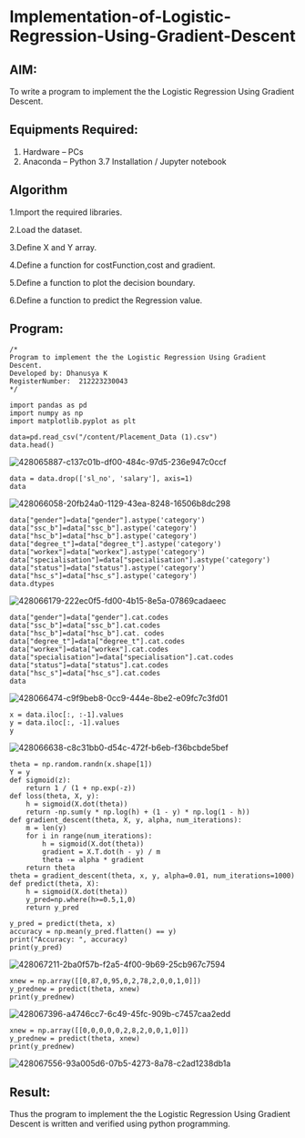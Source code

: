 # Implementation-of-Logistic-Regression-Using-Gradient-Descent

## AIM:
To write a program to implement the the Logistic Regression Using Gradient Descent.

## Equipments Required:
1. Hardware – PCs
2. Anaconda – Python 3.7 Installation / Jupyter notebook

## Algorithm
1.Import the required libraries.

2.Load the dataset.

3.Define X and Y array.

4.Define a function for costFunction,cost and gradient.

5.Define a function to plot the decision boundary.

6.Define a function to predict the Regression value.


## Program:
```
/*
Program to implement the the Logistic Regression Using Gradient Descent.
Developed by: Dhanusya K
RegisterNumber:  212223230043
*/
```
~~~
import pandas as pd 
import numpy as np 
import matplotlib.pyplot as plt

data=pd.read_csv("/content/Placement_Data (1).csv")
data.head()
~~~
![428065887-c137c01b-df00-484c-97d5-236e947c0ccf](https://github.com/user-attachments/assets/a529740a-63e8-440e-9e99-2dbbf1274202)
~~~
data = data.drop(['sl_no', 'salary'], axis=1)
data
~~~
![428066058-20fb24a0-1129-43ea-8248-16506b8dc298](https://github.com/user-attachments/assets/47d50c77-9ef9-4a1d-8845-04b6509e293d)
~~~
data["gender"]=data["gender"].astype('category') 
data["ssc_b"]=data["ssc_b"].astype('category') 
data["hsc_b"]=data["hsc_b"].astype('category') 
data["degree_t"]=data["degree_t"].astype('category') 
data["workex"]=data["workex"].astype('category') 
data["specialisation"]=data["specialisation"].astype('category') 
data["status"]=data["status"].astype('category') 
data["hsc_s"]=data["hsc_s"].astype('category') 
data.dtypes
~~~
![428066179-222ec0f5-fd00-4b15-8e5a-07869cadaeec](https://github.com/user-attachments/assets/f50a1202-38da-4861-bf27-69a12bb462bd)
~~~
data["gender"]=data["gender"].cat.codes 
data["ssc_b"]=data["ssc_b"].cat.codes 
data["hsc_b"]=data["hsc_b"].cat. codes
data["degree_t"]=data["degree_t"].cat.codes 
data["workex"]=data["workex"].cat.codes 
data["specialisation"]=data["specialisation"].cat.codes 
data["status"]=data["status"].cat.codes 
data["hsc_s"]=data["hsc_s"].cat.codes 
data
~~~
![428066474-c9f9beb8-0cc9-444e-8be2-e09fc7c3fd01](https://github.com/user-attachments/assets/650bf55c-7dcd-4e43-bdbb-b7df243f0efb)
~~~
x = data.iloc[:, :-1].values 
y = data.iloc[:, -1].values 
y
~~~
![428066638-c8c31bb0-d54c-472f-b6eb-f36bcbde5bef](https://github.com/user-attachments/assets/7d048205-f457-41e4-b12f-b8fb065040c9)
~~~
theta = np.random.randn(x.shape[1]) 
Y = y
def sigmoid(z): 
    return 1 / (1 + np.exp(-z))
def loss(theta, X, y): 
    h = sigmoid(X.dot(theta))
    return -np.sum(y * np.log(h) + (1 - y) * np.log(1 - h))
def gradient_descent(theta, X, y, alpha, num_iterations): 
    m = len(y)
    for i in range(num_iterations): 
        h = sigmoid(X.dot(theta)) 
        gradient = X.T.dot(h - y) / m 
        theta -= alpha * gradient 
    return theta
theta = gradient_descent(theta, x, y, alpha=0.01, num_iterations=1000)
def predict(theta, X): 
    h = sigmoid(X.dot(theta)) 
    y_pred=np.where(h>=0.5,1,0) 
    return y_pred

y_pred = predict(theta, x) 
accuracy = np.mean(y_pred.flatten() == y)
print("Accuracy: ", accuracy) 
print(y_pred)
~~~
![428067211-2ba0f57b-f2a5-4f00-9b69-25cb967c7594](https://github.com/user-attachments/assets/f8752f06-1332-4b30-aa93-ccd4e9868aae)
~~~
xnew = np.array([[0,87,0,95,0,2,78,2,0,0,1,0]]) 
y_prednew = predict(theta, xnew) 
print(y_prednew)
~~~

![428067396-a4746cc7-6c49-45fc-909b-c7457caa2edd](https://github.com/user-attachments/assets/04d4f991-705b-49db-ac00-61c026ef77ba)
~~~
xnew = np.array([[0,0,0,0,0,2,8,2,0,0,1,0]]) 
y_prednew = predict(theta, xnew) 
print(y_prednew)
~~~
![428067556-93a005d6-07b5-4273-8a78-c2ad1238db1a](https://github.com/user-attachments/assets/22324dde-4eb0-4e0a-a21f-e32ceb1e0934)



## Result:
Thus the program to implement the the Logistic Regression Using Gradient Descent is written and verified using python programming.

